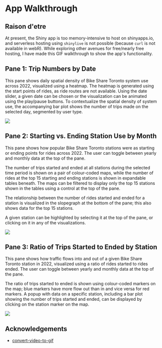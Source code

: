 # App Walkthrough

## Raison d'etre

At present, the Shiny app is too memory-intensive to host on shinyapps.io, and serverless hosting using `shinylive` is not possible (because `curl` is not available in webR). While exploring other avenues for free/nearly free hosting, I have made this GIF walkthrough to show the app's functionality.

## Pane 1: Trip Numbers by Date

This pane shows daily spatial density of Bike Share Toronto system use across 2022, visualized using a heatmap. The heatmap is generated using the start points of rides, as ride routes are not available. Using the date slider, a given date can be chosen or the visualization can be animated using the play/pause buttons. To contextualize the spatial density of system use, the accompanying bar plot shows the number of trips made on the selected day, segmented by user type.

![](https://github.com/cmkimber/bikeshare-to/blob/42e9f3ad054294d757f8842be386ce29417759c7/Assets/Screen_Recording_Pane_1.gif)

## Pane 2: Starting vs. Ending Station Use by Month

This pane shows how popular Bike Share Toronto stations were as starting or ending points for rides across 2022. The user can toggle between yearly and monthly data at the top of the pane.

The number of trips started and ended at all stations during the selected time period is shown on a pair of colour-coded maps, while the number of rides at the top 15 starting and ending stations is shown in expandable tables beneath. The maps can be filtered to display only the top 15 stations shown in the tables using a control at the top of the pane.

The relationship between the number of rides started and ended for a station is visualized in the slopegraph at the bottom of the pane; this also shows data for the top 15 stations.

A given station can be highlighted by selecting it at the top of the pane, or clicking on it in any of the visualizations.

![](https://github.com/cmkimber/bikeshare-to/blob/42e9f3ad054294d757f8842be386ce29417759c7/Assets/Screen_Recording_Pane_2.gif)

## Pane 3: Ratio of Trips Started to Ended by Station

This pane shows how traffic flows into and out of a given Bike Share Toronto station in 2022, visualized using a ratio of rides started to rides ended. The user can toggle between yearly and monthly data at the top of the pane.

The ratio of trips started to ended is shown using colour-coded markers on the map; blue markers have more flow out than in and vice versa for red markers. A popup with data on a specific station, including a bar plot showing the number of trips started and ended, can be displayed by clicking on the station marker on the map.

![](https://github.com/cmkimber/bikeshare-to/blob/42e9f3ad054294d757f8842be386ce29417759c7/Assets/Screen_Recording_Pane_3.gif)

## Acknowledgements

* [convert-video-to-gif](https://blog.interaction-dynamics.io/how-to-convert-your-screen-recordings-to-gif-on-macos-productivity-1-781dbe56fe5c)
